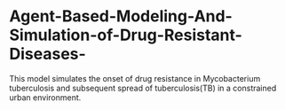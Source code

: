 # Agent-Based-Modeling-And-Simulation-of-Drug-Resistant-Diseases-

This model simulates the onset of drug resistance in Mycobacterium tuberculosis and subsequent spread of tuberculosis(TB) in a constrained urban environment.
